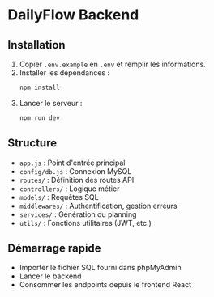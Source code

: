 # DailyFlow Backend

## Installation

1. Copier `.env.example` en `.env` et remplir les informations.
2. Installer les dépendances :
   ```bash
   npm install
   ```
3. Lancer le serveur :
   ```bash
   npm run dev
   ```

## Structure
- `app.js` : Point d'entrée principal
- `config/db.js` : Connexion MySQL
- `routes/` : Définition des routes API
- `controllers/` : Logique métier
- `models/` : Requêtes SQL
- `middlewares/` : Authentification, gestion erreurs
- `services/` : Génération du planning
- `utils/` : Fonctions utilitaires (JWT, etc.)

## Démarrage rapide
- Importer le fichier SQL fourni dans phpMyAdmin
- Lancer le backend
- Consommer les endpoints depuis le frontend React
